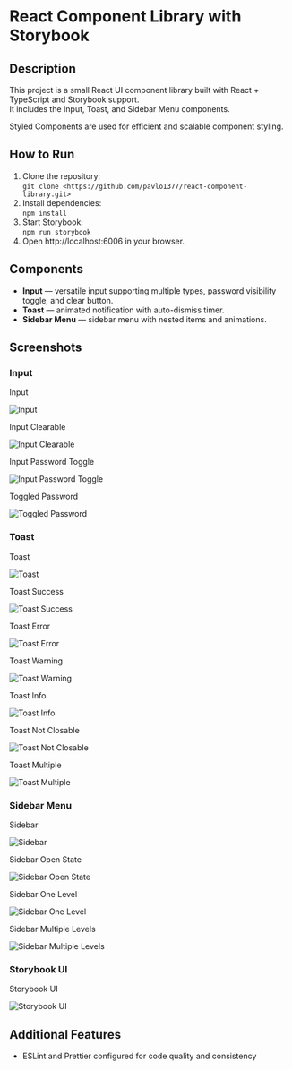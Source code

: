 # React Component Library with Storybook

## Description

This project is a small React UI component library built with React + TypeScript and Storybook support.  
It includes the Input, Toast, and Sidebar Menu components.

Styled Components are used for efficient and scalable component styling.

## How to Run

1. Clone the repository:  
   `git clone <https://github.com/pavlo1377/react-component-library.git>`
2. Install dependencies:  
   `npm install`
3. Start Storybook:  
   `npm run storybook`
4. Open http://localhost:6006 in your browser.

## Components

- **Input** — versatile input supporting multiple types, password visibility toggle, and clear button.
- **Toast** — animated notification with auto-dismiss timer.
- **Sidebar Menu** — sidebar menu with nested items and animations.

## Screenshots

### Input

Input

![Input](public/screenshots/image-3.png)

Input Clearable

![Input Clearable](public/screenshots/image-4.png)

Input Password Toggle

![Input Password Toggle](public/screenshots/image-5.png)

Toggled Password

![Toggled Password](public/screenshots/image-6.png)

### Toast

Toast

![Toast](public/screenshots/image-7.png)

Toast Success

![Toast Success](public/screenshots/image-8.png)

Toast Error

![Toast Error](public/screenshots/image-9.png)

Toast Warning

![Toast Warning](public/screenshots/image-10.png)

Toast Info

![Toast Info](public/screenshots/image-11.png)

Toast Not Closable

![Toast Not Closable](public/screenshots/image-12.png)

Toast Multiple

![Toast Multiple](public/screenshots/image-13.png)

### Sidebar Menu

Sidebar

![Sidebar](public/screenshots/image-14.png)

Sidebar Open State

![Sidebar Open State](public/screenshots/image-15.png)

Sidebar One Level

![Sidebar One Level](public/screenshots/image-16.png)

Sidebar Multiple Levels

![Sidebar Multiple Levels](public/screenshots/image-18.png)

### Storybook UI

Storybook UI

![Storybook UI](public/screenshots/image.png)

## Additional Features

- ESLint and Prettier configured for code quality and consistency
